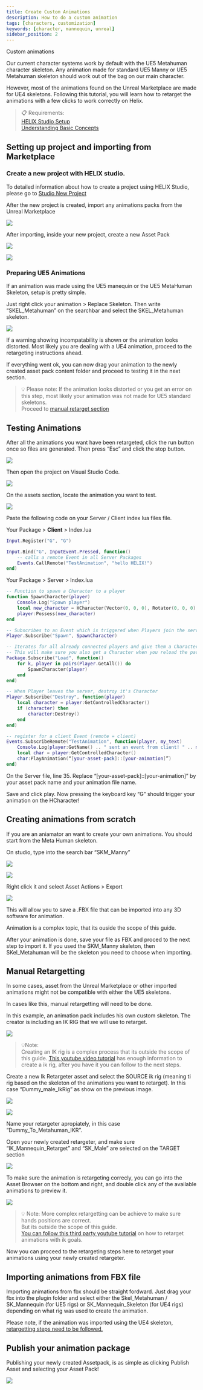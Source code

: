 ```yaml
---
title: Create Custom Animations
description: How to do a custom animation
tags: [characters, customization]
keywords: [character, mannequin, unreal]
sidebar_position: 2
---
```

Custom animations 

Our current character systems work by default with the UE5 Metahuman character skeleton. Any animation made for standard UE5 Manny or UE5 Metahuman skeleton should work out of the bag on our main character.

However, most of the animations found on the Unreal Marketplace are made for UE4 skeletons. Following this tutorial, you will learn how to retarget the animations with a few clicks to work correctly on Helix.

> 📋 Requirements:  
[HELIX Studio Setup](/assets-modding/studio/setting-up-studio.md)    
[Understanding Basic Concepts](/getting-started/quick-start.mdx)

## Setting up project and importing from Marketplace

### Create a new project with HELIX studio.

To detailed information about how to create a project using HELIX Studio, please go to [Studio New Project](/assets-modding/studio/create-project.md)

After the new project is created, import any animations packs from the Unreal Marketplace

![](\img\docs\assets-modding\importing-custom-assets\animations\create-custom-animation\Untitled(1).png)

After importing, inside your new project, create a new Asset Pack 

![](\img\docs\assets-modding\importing-custom-assets\animations\create-custom-animation\Untitled(2).png)

![](\img\docs\assets-modding\creating-assets\studio\02_assetpack_popup.png)

### **Preparing UE5 Animations**

If an animation was made using the UE5 manequin or the UE5 MetaHuman Skeleton, setup is pretty simple. 

Just right click your animation > Replace Skeleton. Then write “SKEL_Metahuman” on the searchbar and select the SKEL_Metahuman skeleton.


![](\img\docs\assets-modding\importing-custom-assets\animations\create-custom-animation\Untitled(4).png)

If a warning showing incompatability is shown or the animation looks distorted. Most likely you are dealing with a UE4 animation, proceed to the retargeting instructions ahead.

If everything went ok, you can now drag your animation to the newly created asset pack content folder and proceed to testing it in the next section.

> 💡 Please note: If the animation looks distorted or you get an error on this step, most likely your animation was not made for UE5 standard skeletons.   
> Proceed to [manual retarget section](create-custom-animations#manual-retargetting) 
 
 

## Testing Animations

After all the animations you want have been retargeted, click the run button once so files are generated. Then press “Esc” and click the stop button.

![](\img\docs\assets-modding\importing-custom-assets\animations\create-custom-animation\Untitled(8).png)

Then open the project on Visual Studio Code.

![](\img\docs\assets-modding\importing-custom-assets\animations\create-custom-animation\Untitled(9).png)

On the assets section, locate the animation you want to test.

![](\img\docs\assets-modding\importing-custom-assets\animations\create-custom-animation\Untitled(10).png)

Paste the following code on your Server / Client index lua files file.

Your Package > **Client** > Index.lua

```lua
Input.Register("G", "G")

Input.Bind("G", InputEvent.Pressed, function()
    -- calls a remote Event in all Server Packages
    Events.CallRemote("TestAnimation", "hello HELIX!")
end)
```
Your Package > Server > Index.lua
```lua
-- Function to spawn a Character to a player
function SpawnCharacter(player)
    Console.Log("Spawn player")
    local new_character = HCharacter(Vector(0, 0, 0), Rotator(0, 0, 0), player)
    player:Possess(new_character)
end

-- Subscribes to an Event which is triggered when Players join the server (i.e. Spawn)
Player.Subscribe("Spawn", SpawnCharacter)

-- Iterates for all already connected players and give them a Character as well
-- This will make sure you also get a Character when you reload the package
Package.Subscribe("Load", function()
    for k, player in pairs(Player.GetAll()) do
        SpawnCharacter(player)
    end
end)

-- When Player leaves the server, destroy it's Character
Player.Subscribe("Destroy", function(player)
    local character = player:GetControlledCharacter()
    if (character) then
        character:Destroy()
    end
end)

-- register for a client Event (remote = client)
Events.SubscribeRemote("TestAnimation", function(player, my_text)
    Console.Log(player:GetName() .. " sent an event from client! " .. my_text)
    local char = player:GetControlledCharacter()
    char:PlayAnimation(“[your-asset-pack]::[your-animation]”)
end)
```
On the Server file, line 35. Replace “[your-asset-pack]::[your-animation]” by your asset pack name and your animation file name.

Save and click play. Now pressing the keyboard key “G” should trigger your animation on the HCharacter!

## **Creating animations from scratch**

If you are an aniamator an want to create your own animations. You should start from the Meta Human skeleton.

On studio, type into the search bar “SKM_Manny”

![](\img\docs\assets-modding\importing-custom-assets\animations\create-custom-animation\Untitled(11).png)

![](\img\docs\assets-modding\importing-custom-assets\animations\create-custom-animation\Untitled(12).png)

Right click it and select Asset Actions > Export

![](\img\docs\assets-modding\importing-custom-assets\animations\create-custom-animation\Untitled(13).png)

This will allow you to save a .FBX file that can be imported into any 3D software for animation.

Animation is a complex topic, that its ouside the scope of this guide.

After your animation is done, save your file as FBX and proced to the next step to import it. If you used the SKM_Manny skeleton, then SKel_Metahuman will be the skeleton you need to choose when importing.

## **Manual Retargetting**

In some cases, asset from the Unreal Marketplace or other imported animations might not be compatible with either the UE5 skeletons.

In cases like this, manual retargetting will need to be done.

In this example, an animation pack includes his own custom skeleton. The creator is including an IK RIG that we will use to retarget.

![](\img\docs\assets-modding\importing-custom-assets\animations\create-custom-animation\Untitled(14).png)

>💡Note:  
>  Creating an IK rig is a complex process that its outside the scope of this guide. [This youtube video tutorial](https://youtu.be/xvHOamXuZDI?si=tRtLKr_a4mDc5emG&t=215) has enough information to create a ik rig, after you have it you can follow to the next steps.

Create a new Ik Retargeter asset and select the SOURCE ik rig (meaning ti rig based on the skeleton of the animations you want to retarget). In this case “Dummy_male_IkRig” as show on the previous image.

![](\img\docs\assets-modding\importing-custom-assets\animations\create-custom-animation\Untitled(15).png)

![](\img\docs\assets-modding\importing-custom-assets\animations\create-custom-animation\Untitled(16).png)

Name your retargeter apropiately, in this case “Dummy_To_Metahuman_IKR”.

Open your newly created retargeter, and make sure “IK_Mannequin_Retarget” and “SK_Male” are selected on the TARGET section

![](\img\docs\assets-modding\importing-custom-assets\animations\create-custom-animation\Untitled(17).png)

To make sure the animation is retargeting correcly, you can go into the Asset Browser on the bottom and right, and double click any of the available animations to preview it.

![](\img\docs\assets-modding\importing-custom-assets\animations\create-custom-animation\Untitled(18).png)

>💡 Note: More complex retargetting can be achieve to make sure hands positions are correct.   
> But its outside the scope of this guide.   
>  [You can follow this third party youtube tutorial](https://youtu.be/xvHOamXuZDI?si=dko-06axJnD13a8y&t=900) on how to retarget animations with ik goals.

Now you can proceed to the retargeting steps here to retarget your animations using your newly created retargeter.

## Importing animations from FBX file

Importing animations from fbx should be straight fordward. Just drag your fbx into the plugin folder and select either the Skel_Metahuman / SK_Mannequin (for UE5 rigs) or SK_Mannequin_Skeleton (for UE4 rigs) depending on what rig was used to create the animation.

Please note, if the animation was imported using the UE4 skeleton, [retargetting steps need to be followed.](create-custom-animations#preparing-ue5-animations)
## **Publish your animation package**

Publishing your newly created Assetpack, is as simple as clicking Publish Asset and selecting your Asset Pack!

![](\img\docs\assets-modding\importing-custom-assets\animations\create-custom-animation\Untitled(19).png)